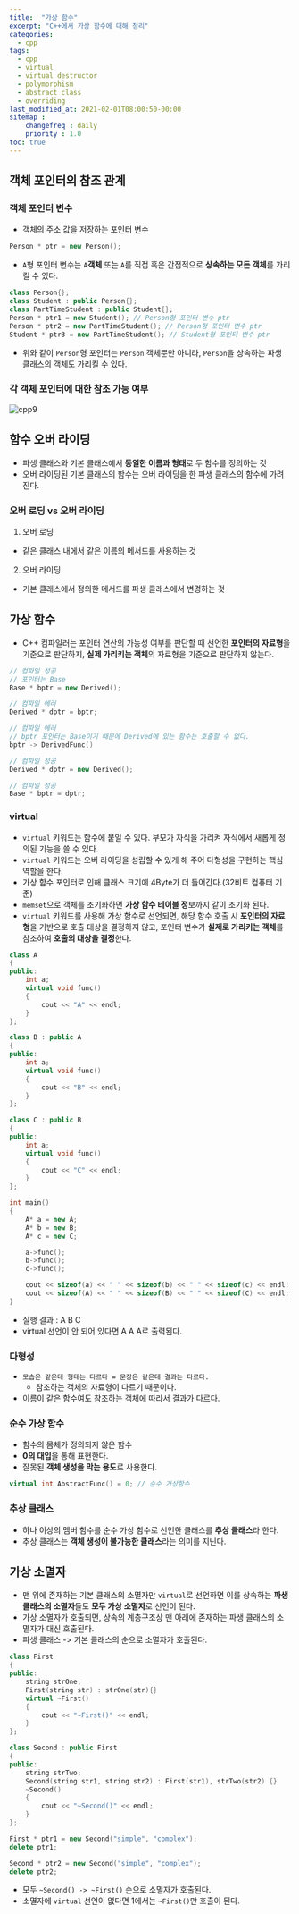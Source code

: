 ```yaml
---
title:  "가상 함수"
excerpt: "C++에서 가상 함수에 대해 정리"
categories:
  - cpp
tags:
  - cpp
  - virtual
  - virtual destructor
  - polymorphism
  - abstract class
  - overriding
last_modified_at: 2021-02-01T08:00:50-00:00
sitemap :
    changefreq : daily
    priority : 1.0
toc: true
---
```


## 객체 포인터의 참조 관계
### 객체 포인터 변수
- 객체의 주소 값을 저장하는 포인터 변수

```cpp
Person * ptr = new Person();
```

- `A`형 포인터 변수는 `A`**객체** 또는 `A`를 직접 혹은 간접적으로 **상속하는 모든 객체**를 가리킬 수 있다.

```cpp
class Person{};
class Student : public Person{};
class PartTimeStudent : public Student{};
Person * ptr1 = new Student(); // Person형 포인터 변수 ptr
Person * ptr2 = new PartTimeStudent(); // Person형 포인터 변수 ptr
Student * ptr3 = new PartTimeStudent(); // Student형 포인터 변수 ptr
```

- 위와 같이 `Person`형 포인터는 `Person` 객체뿐만 아니라, `Person`을 상속하는 파생 클래스의 객체도 가리킬 수 있다.

### 각 객체 포인터에 대한 참조 가능 여부
![cpp9](/img/cpp9.jpg)

## 함수 오버 라이딩
- 파생 클래스와 기본 클래스에서 **동일한 이름과 형태**로 두 함수를 정의하는 것
- 오버 라이딩된 기본 클래스의 함수는 오버 라이딩을 한 파생 클래스의 함수에 가려진다.

### 오버 로딩 vs 오버 라이딩
1. 오버 로딩
- 같은 클래스 내에서 같은 이름의 메서드를 사용하는 것
2. 오버 라이딩
- 기본 클래스에서 정의한 메서드를 파생 클래스에서 변경하는 것

## 가상 함수
- C++ 컴파일러는 포인터 연산의 가능성 여부를 판단할 때 선언한 **포인터의 자료형**을 기준으로 판단하지, **실제 가리키는 객체**의 자료형을 기준으로 판단하지 않는다.

```cpp
// 컴파일 성공
// 포인터는 Base
Base * bptr = new Derived(); 

// 컴파일 에러
Derived * dptr = bptr; 

// 컴파일 에러
// bptr 포인터는 Base이기 때문에 Derived에 있는 함수는 호출할 수 없다.
bptr -> DerivedFunc() 

// 컴파일 성공
Derived * dptr = new Derived();

// 컴파일 성공
Base * bptr = dptr;
```

### virtual 
- `virtual` 키워드는 함수에 붙일 수 있다. 부모가 자식을 가리켜 자식에서 새롭게 정의된 기능을 쓸 수 있다.
- `virtual` 키워드는 오버 라이딩을 성립할 수 있게 해 주어 다형성을 구현하는 핵심 역할을 한다.
- 가상 함수 포인터로 인해 클래스 크기에 4Byte가 더 들어간다.(32비트 컴퓨터 기준)
- `memset`으로 객체를 초기화하면 **가상 함수 테이블 정**보까지 같이 초기화 된다.
- `virtual` 키워드를 사용해 가상 함수로 선언되면, 해당 함수 호출 시 **포인터의 자료형**을 기반으로 호출 대상을 결정하지 않고, 포인터 변수가 **실제로 가리키는 객체**를 참조하여 **호출의 대상을 결정**한다.

```cpp
class A
{
public:
    int a;
    virtual void func()
    {
        cout << "A" << endl;
    }
};

class B : public A
{
public:
    int a;
    virtual void func()
    {
        cout << "B" << endl;
    }
};

class C : public B
{
public:
    int a;
    virtual void func()
    {
        cout << "C" << endl;
    }
};

int main()
{
    A* a = new A;
    A* b = new B;
    A* c = new C;

    a->func();
    b->func();
    c->func();

    cout << sizeof(a) << " " << sizeof(b) << " " << sizeof(c) << endl; // 4,4,4
    cout << sizeof(A) << " " << sizeof(B) << " " << sizeof(C) << endl; // 8,12,16
}
```
- 실행 결과 : A B C
- virtual 선언이 안 되어 있다면 A A A로 출력된다.

### 다형성
- `모습은 같은데 형태는 다르다 = 문장은 같은데 결과는 다르다.`
    - 참조하는 객체의 자료형이 다르기 때문이다.
- 이름이 같은 함수여도 참조하는 객체에 따라서 결과가 다르다.

### 순수 가상 함수
- 함수의 몸체가 정의되지 않은 함수
- **0의 대입**을 통해 표현한다.
- 잘못된 **객체 생성을 막는 용도**로 사용한다.
```cpp
virtual int AbstractFunc() = 0; // 순수 가상함수
```

### 추상 클래스
- 하나 이상의 멤버 함수를 순수 가상 함수로 선언한 클래스를 **추상 클래스**라 한다.
- 추상 클래스는 **객체 생성이 불가능한 클래스**라는 의미를 지닌다.

## 가상 소멸자
- 맨 위에 존재하는 기본 클래스의 소멸자만 `virtual`로 선언하면 이를 상속하는 **파생 클래스의 소멸자**들도 **모두 가상 소멸자**로 선언이 된다.
- 가상 소멸자가 호출되면, 상속의 계층구조상 맨 아래에 존재하는 파생 클래스의 소멸자가 대신 호출된다.
- 파생 클래스 -> 기본 클래스의 순으로 소멸자가 호출된다.

```cpp
class First
{
public:
    string strOne;
    First(string str) : strOne(str){}
    virtual ~First()
    {
        cout << "~First()" << endl;
    }
};

class Second : public First
{
public:
    string strTwo;
    Second(string str1, string str2) : First(str1), strTwo(str2) {}
    ~Second()
    {
        cout << "~Second()" << endl;
    }
};

First * ptr1 = new Second("simple", "complex");
delete ptr1;

Second * ptr2 = new Second("simple", "complex");
delete ptr2;
```

- 모두 `~Second() -> ~First()` 순으로 소멸자가 호출된다.
- 소멸자에 `virtual` 선언이 없다면 1에서는 `~First()`만 호출이 된다.


